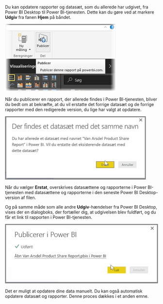 Du kan opdatere rapporter og datasæt, som du allerede har udgivet, fra Power BI Desktop til Power BI-tjenesten. Dette kan du gøre ved at markere **Udgiv** fra fanen **Hjem** på båndet.

![](media/4-5-manually-republish-reports/4-5_0.png)

Når du publicerer en rapport, der allerede findes i Power BI-tjenesten, bliver du bedt om at bekræfte, at du vil erstatte det forrige datasæt og de forrige rapporter med den redigerede version, du lige har valgt at opdatere.

![](media/4-5-manually-republish-reports/4-5_1.png)

Når du vælger **Erstat**, overskrives datasættene og rapporterne i Power BI-tjenesten med datasættene og rapporterne i den seneste Power BI Desktop-version af filen.

Og på samme måde som alle andre **Udgiv**-hændelser fra Power BI Desktop, vises der en dialogboks, der fortæller dig, at udgivelsen blev fuldført, og du får et link til rapporten i Power BI-tjenesten.

![](media/4-5-manually-republish-reports/4-5_2.png)

Det er muligt at opdatere dine data manuelt. Du kan også automatisk opdatere datasæt og rapporter. Denne proces dækkes i et anden emne.

